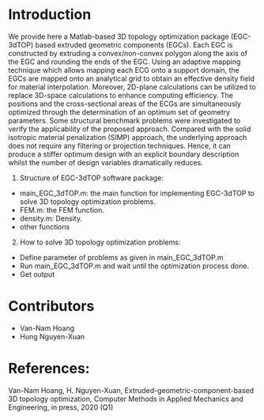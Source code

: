 # Introduction
We provide here a Matlab-based 3D topology optimization package (EGC-3dTOP) based extruded geometric components (EGCs).
Each EGC is constructed by extruding a convex/non-convex polygon along the axis of the EGC and rounding the ends of the EGC. 
Using an adaptive mapping technique which allows mapping each ECG onto a support domain, the EGCs are mapped onto an analytical 
grid to obtain an effective density field for material interpolation. Moreover, 2D-plane calculations can be utilized to replace 
3D-space calculations to enhance computing efficiency. The positions and the cross-sectional areas of the ECGs are simultaneously 
optimized through the determination of an optimum set of geometry parameters. Some structural benchmark problems were investigated to 
verify the applicability of the proposed approach. Compared with the solid isotropic material penalization (SIMP) approach, 
the underlying approach does not require any filtering or projection techniques. Hence, it can produce a stiffer optimum design with 
an explicit boundary description whilst the number of design variables dramatically reduces. 

1. Structure of EGC-3dTOP software package: 
- main_EGC_3dTOP.m: the main function for implementing EGC-3dTOP to solve 3D topology optimization problems.
- FEM.m: the FEM function.
- density.m: Density.
- other functions
2. How to solve 3D topology optimization problems: 
- Define parameter of problems as given in main_EGC_3dTOP.m
- Run main_EGC_3dTOP.m and wait until the optimization process done.
- Get output

# Contributors
- Van-Nam Hoang
- Hung Nguyen-Xuan

# References:
 Van-Nam Hoang, H. Nguyen-Xuan, Extruded-geometric-component-based 3D topology optimization, Computer Methods in Applied Mechanics and Engineering, in press, 2020 (Q1)

